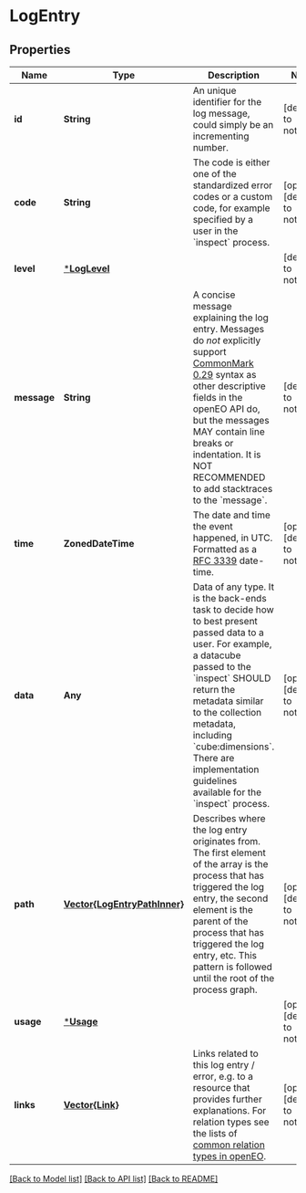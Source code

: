 # LogEntry


## Properties
Name | Type | Description | Notes
------------ | ------------- | ------------- | -------------
**id** | **String** | An unique identifier for the log message, could simply be an incrementing number. | [default to nothing]
**code** | **String** | The code is either one of the standardized error codes or a custom code, for example specified by a user in the &#x60;inspect&#x60; process. | [optional] [default to nothing]
**level** | [***LogLevel**](LogLevel.md) |  | [default to nothing]
**message** | **String** | A concise message explaining the log entry. Messages do *not* explicitly support [CommonMark 0.29](http://commonmark.org/) syntax as other descriptive fields in the openEO API do, but the messages MAY contain line breaks or indentation. It is NOT RECOMMENDED to add stacktraces to the &#x60;message&#x60;. | [default to nothing]
**time** | **ZonedDateTime** | The date and time the event happened, in UTC. Formatted as a [RFC 3339](https://www.rfc-editor.org/rfc/rfc3339.html) date-time. | [optional] [default to nothing]
**data** | **Any** | Data of any type. It is the back-ends task to decide how to best present passed data to a user.  For example, a datacube passed to the &#x60;inspect&#x60; SHOULD return the metadata similar to the collection metadata, including &#x60;cube:dimensions&#x60;. There are implementation guidelines available for the &#x60;inspect&#x60; process. | [optional] [default to nothing]
**path** | [**Vector{LogEntryPathInner}**](LogEntryPathInner.md) | Describes where the log entry originates from.  The first element of the array is the process that has triggered the log entry, the second element is the parent of the process that has triggered the log entry, etc. This pattern is followed until the root of the process graph. | [optional] [default to nothing]
**usage** | [***Usage**](Usage.md) |  | [optional] [default to nothing]
**links** | [**Vector{Link}**](Link.md) | Links related to this log entry / error, e.g. to a resource that provides further explanations.  For relation types see the lists of [common relation types in openEO](#section/API-Principles/Web-Linking). | [optional] [default to nothing]


[[Back to Model list]](../README.md#models) [[Back to API list]](../README.md#api-endpoints) [[Back to README]](../README.md)


